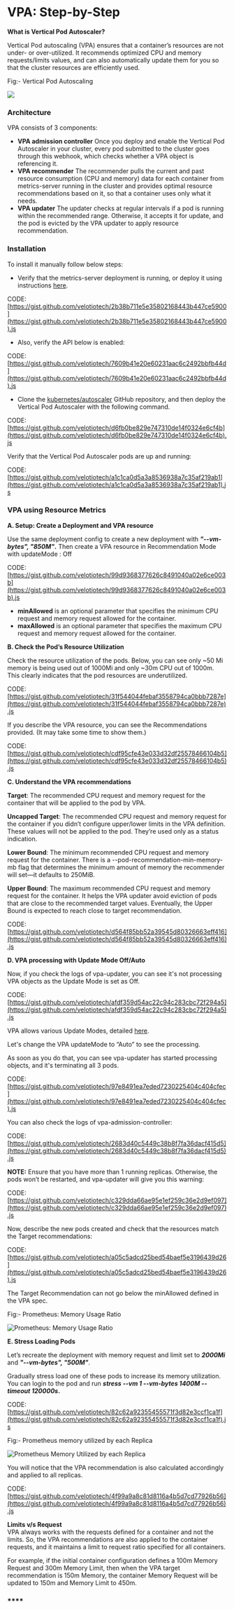 # VPA: Step-by-Step

**What is Vertical Pod Autoscaler?**

Vertical Pod autoscaling \(VPA\) ensures that a container’s resources are not under- or over-utilized. It recommends optimized CPU and memory requests/limits values, and can also automatically update them for you so that the cluster resources are efficiently used.

Fig:- Vertical Pod Autoscaling

![](https://global-uploads.webflow.com/5d2dd7e1b4a76d8b803ac1aa/5f5619d41fdbf118d1b83121_Vertical%20pod%20Autoscaling.png)

### **Architecture**

VPA consists of 3 components:

* **VPA admission controller** Once you deploy and enable the Vertical Pod Autoscaler in your cluster, every pod submitted to the cluster goes through this webhook, which checks whether a VPA object is referencing it.
* **VPA recommender** The recommender pulls the current and past resource consumption \(CPU and memory\) data for each container from metrics-server running in the cluster and provides optimal resource recommendations based on it, so that a container uses only what it needs.
* **VPA updater** The updater checks at regular intervals if a pod is running within the recommended range. Otherwise, it accepts it for update, and the pod is evicted by the VPA updater to apply resource recommendation. 

### **Installation**

To install it manually follow below steps:

* Verify that the metrics-server deployment is running, or deploy it using instructions [here](https://github.com/kubernetes-sigs/metrics-server).

CODE: [https://gist.github.com/velotiotech/2b38b711e5e35802168443b447ce5900](https://gist.github.com/velotiotech/2b38b711e5e35802168443b447ce5900).js

* Also, verify the API below is enabled:

CODE: [https://gist.github.com/velotiotech/7609b41e20e60231aac6c2492bbfb44d](https://gist.github.com/velotiotech/7609b41e20e60231aac6c2492bbfb44d).js

* Clone the [kubernetes/autoscaler](https://github.com/kubernetes/autoscaler) GitHub repository, and then deploy the Vertical Pod Autoscaler with the following command.

CODE: [https://gist.github.com/velotiotech/d6fb0be829e747310de14f0324e6cf4b](https://gist.github.com/velotiotech/d6fb0be829e747310de14f0324e6cf4b).js  


Verify that the Vertical Pod Autoscaler pods are up and running:

CODE: [https://gist.github.com/velotiotech/a1c1ca0d5a3a8536938a7c35af219ab1](https://gist.github.com/velotiotech/a1c1ca0d5a3a8536938a7c35af219ab1).js

### **VPA using Resource Metrics**

**A. Setup: Create a Deployment and VPA resource**

Use the same deployment config to create a new deployment with _**"--vm-bytes", "850M"**_**.** Then create a VPA resource in Recommendation Mode with updateMode : Off

CODE: [https://gist.github.com/velotiotech/99d9368377626c8491040a02e6ce003b](https://gist.github.com/velotiotech/99d9368377626c8491040a02e6ce003b).js

* **minAllowed** is an optional parameter that specifies the minimum CPU request and memory request allowed for the container. 
* **maxAllowed** is an optional parameter that specifies the maximum CPU request and memory request allowed for the container. 

**B. Check the Pod’s Resource Utilization**

Check the resource utilization of the pods. Below, you can see only ~50 Mi memory is being used out of 1000Mi and only ~30m CPU out of 1000m. This clearly indicates that the pod resources are underutilized.

CODE: [https://gist.github.com/velotiotech/31f544044febaf3558794ca0bbb7287e](https://gist.github.com/velotiotech/31f544044febaf3558794ca0bbb7287e).js

If you describe the VPA resource, you can see the Recommendations provided. \(It may take some time to show them.\)

CODE: [https://gist.github.com/velotiotech/cdf95cfe43e033d32df25578466104b5](https://gist.github.com/velotiotech/cdf95cfe43e033d32df25578466104b5).js

**C. Understand the VPA recommendations**

**Target**: The recommended CPU request and memory request for the container that will be applied to the pod by VPA.

**Uncapped Target**: The recommended CPU request and memory request for the container if you didn’t configure upper/lower limits in the VPA definition. These values will not be applied to the pod. They’re used only as a status indication.

**Lower Bound**: The minimum recommended CPU request and memory request for the container. There is a --pod-recommendation-min-memory-mb flag that determines the minimum amount of memory the recommender will set—it defaults to 250MiB.

**Upper Bound**: The maximum recommended CPU request and memory request for the container.  It helps the VPA updater avoid eviction of pods that are close to the recommended target values. Eventually, the Upper Bound is expected to reach close to target recommendation.

CODE: [https://gist.github.com/velotiotech/d564f85bb52a39545d80326663eff416](https://gist.github.com/velotiotech/d564f85bb52a39545d80326663eff416).js

**D. VPA processing with Update Mode Off/Auto**  


Now, if you check the logs of vpa-updater, you can see it's not processing VPA objects as the Update Mode is set as Off.

CODE: [https://gist.github.com/velotiotech/afdf359d54ac22c94c283cbc72f294a5](https://gist.github.com/velotiotech/afdf359d54ac22c94c283cbc72f294a5).js

VPA allows various Update Modes, detailed [here](https://github.com/kubernetes/autoscaler/tree/master/vertical-pod-autoscaler#quick-start).

Let's change the VPA updateMode to “Auto” to see the processing.

As soon as you do that, you can see vpa-updater has started processing objects, and it's terminating all 3 pods.

CODE: [https://gist.github.com/velotiotech/97e8491ea7eded7230225404c404cfec](https://gist.github.com/velotiotech/97e8491ea7eded7230225404c404cfec).js

You can also check the logs of vpa-admission-controller:

CODE: [https://gist.github.com/velotiotech/2683d40c5449c38b8f7fa36dacf415d5](https://gist.github.com/velotiotech/2683d40c5449c38b8f7fa36dacf415d5).js

**NOTE:** Ensure that you have more than 1 running replicas. Otherwise, the pods won’t be restarted, and vpa-updater will give you this warning:

CODE: [https://gist.github.com/velotiotech/c329dda66ae95e1ef259c36e2d9ef097](https://gist.github.com/velotiotech/c329dda66ae95e1ef259c36e2d9ef097).js

Now, describe the new pods created and check that the resources match the Target recommendations:

CODE: [https://gist.github.com/velotiotech/a05c5adcd25bed54baef5e3196439d26](https://gist.github.com/velotiotech/a05c5adcd25bed54baef5e3196439d26).js

The Target Recommendation can not go below the minAllowed defined in the VPA spec.

Fig:- Prometheus: Memory Usage Ratio

![ Prometheus: Memory Usage Ratio](https://global-uploads.webflow.com/5d2dd7e1b4a76d8b803ac1aa/5f561016bc9949575159bbb3_Kf7LMOXTmtPn_NrxsSIbsjL_6baG11si32tl-SEMx8YgxrL71MP3LsYd-pV861V6MBq4BF7PBcaX0PsrW3WD_plKk-W0rfySEAZrm7-JHNCUh7B65CZV21-9cbqWw0dHZ3ByMw1T.png)

**E. Stress Loading Pods**

Let’s recreate the deployment with memory request and limit set to _**2000Mi**_ and _**"--vm-bytes", "500M"**_.

Gradually stress load one of these pods to increase its memory utilization.  
You can login to the pod and run _**stress --vm 1 --vm-bytes 1400M --timeout 120000s**_**.**

CODE: [https://gist.github.com/velotiotech/82c62a92355455571f3d82e3ccf1ca1f](https://gist.github.com/velotiotech/82c62a92355455571f3d82e3ccf1ca1f).js

Fig:- Prometheus memory utilized by each Replica

![Prometheus Memory Utilized by each Replica](https://global-uploads.webflow.com/5d2dd7e1b4a76d8b803ac1aa/5f5610151c27e75e343aa171_sZaYX4DCUzcW-79NopfdKHHA8kokZOUnl9ichTO7CobBi0SccQ348MeQENlWCcXJi0Z_fpnM4NS1cLPJ06Ab4DjoAZ1zouZqtkGMH5fNrEXrrucEA5k0-qymn0KZSPKPglPDwx6U.png)

You will notice that the VPA recommendation is also calculated accordingly and applied to all replicas.

CODE: [https://gist.github.com/velotiotech/4f99a9a8c81d8116a4b5d7cd77926b56](https://gist.github.com/velotiotech/4f99a9a8c81d8116a4b5d7cd77926b56).js

**Limits v/s Request**  
VPA always works with the requests defined for a container and not the limits. So, the VPA recommendations are also applied to the container requests, and it maintains a limit to request ratio specified for all containers.

For example, if the initial container configuration defines a 100m Memory Request and 300m Memory Limit, then when the VPA target recommendation is 150m Memory, the container Memory Request will be updated to 150m and Memory Limit to 450m.

### \*\*\*\*


